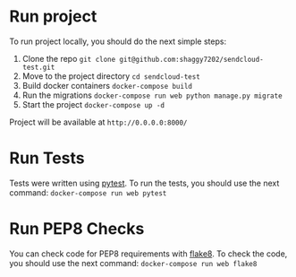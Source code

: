 # Run project

To run project locally, you should do the next simple steps:

1. Clone the repo `git clone git@github.com:shaggy7202/sendcloud-test.git`
2. Move to the project directory `cd sendcloud-test`
3. Build docker containers `docker-compose build`
4. Run the migrations `docker-compose run web python manage.py migrate`
5. Start the project `docker-compose up -d` 

Project will be available at `http://0.0.0.0:8000/`


# Run Tests

Tests were written using [pytest](https://docs.pytest.org/en/latest/).
To run the tests, you should use the next command: `docker-compose run web pytest`


# Run PEP8 Checks

You can check code for PEP8 requirements with [flake8](https://flake8.pycqa.org/en/latest/).
To check the code, you should use the next command: `docker-compose run web flake8`

